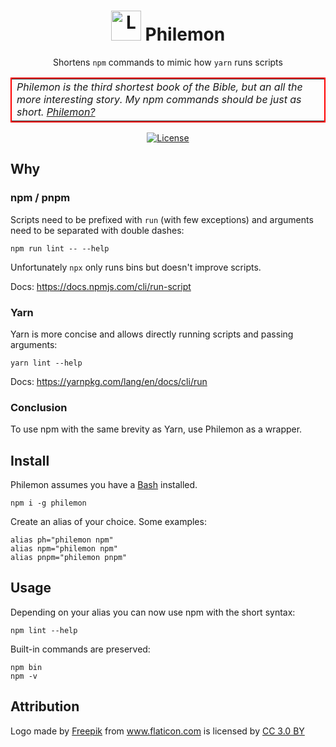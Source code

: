 <h1 align="center">
  <img alt="Logo" src="https://image.flaticon.com/icons/svg/826/826934.svg" height="48">
  Philemon
</h1>

<p align="center">
  Shortens <code>npm</code> commands to mimic how <code>yarn</code> runs scripts
</p>

<center>
  <table style="border: 2px solid red">
    <tr>
      <td border="0">
        <i>
          Philemon is the third shortest book of the Bible, but an all the more interesting story. My npm commands should be just as short. <a href="https://www.bibleserver.com/text/ESV/Philemon1">Philemon?</a>
        </i>
      </td>
    </tr>
  </table>
</center>

<p align="center">
  <a href="https://raw.githubusercontent.com/n4bb12/philemon/master/LICENSE">
    <img alt="License" src="https://img.shields.io/badge/License-ISC-lightgrey.svg?style=flat-square">
  </a>
</p>

## Why

### npm / pnpm

Scripts need to be prefixed with `run` (with few exceptions) and arguments need to be separated with double dashes:
```
npm run lint -- --help
```

Unfortunately `npx` only runs bins but doesn't improve scripts.  

Docs: https://docs.npmjs.com/cli/run-script

### Yarn

Yarn is more concise and allows directly running scripts and passing arguments:
```
yarn lint --help
```

Docs: https://yarnpkg.com/lang/en/docs/cli/run

### Conclusion

To use npm with the same brevity as Yarn, use Philemon as a wrapper.

## Install

Philemon assumes you have a [Bash](https://www.google.de/search?q=Install+Bash)  installed.

```
npm i -g philemon
```

Create an alias of your choice. Some examples:

```
alias ph="philemon npm"
alias npm="philemon npm"
alias pnpm="philemon pnpm"
```

## Usage

Depending on your alias you can now use npm with the short syntax:

```
npm lint --help
```

Built-in commands are preserved:

```
npm bin
npm -v
```

## Attribution

Logo made by <a href="http://www.freepik.com" title="Freepik">Freepik</a> from <a href="https://www.flaticon.com/free-icon/pineapple_826934" title="Flaticon">www.flaticon.com</a> is licensed by <a href="http://creativecommons.org/licenses/by/3.0/" title="Creative Commons BY 3.0" target="_blank">CC 3.0 BY</a>
